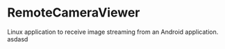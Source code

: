 # RemoteCameraViewer
Linux application to receive image streaming from an Android application.
asdasd
